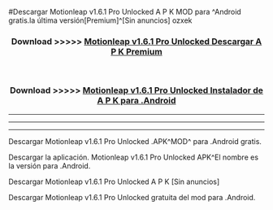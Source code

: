 #Descargar Motionleap v1.6.1 Pro Unlocked  A P K MOD para ^Android gratis.la última versión[Premium]^[Sin anuncios] ozxek



<div align="center">
<h3>Download >>>>> <a href="https://es-web.web.app/?es= Motionleap v1.6.1 Pro Unlocked ">Motionleap v1.6.1 Pro Unlocked  Descargar A P K Premium</a></h3><br>

<h3>Download >>>>> <a href="https://es-web.web.app/?es= Motionleap v1.6.1 Pro Unlocked ">Motionleap v1.6.1 Pro Unlocked  Instalador de A P K para .Android</a></h3>
</div>


----------------------------------------------------------

----------------------------------------------------------

----------------------------------------------------------

Descargar Motionleap v1.6.1 Pro Unlocked  .APK^MOD^ para .Android gratis.

Descargar la aplicación. Motionleap v1.6.1 Pro Unlocked  APK^El nombre es la versión para .Android.

Descargar Motionleap v1.6.1 Pro Unlocked  A P K [Sin anuncios]

Descargar Motionleap v1.6.1 Pro Unlocked  gratuita del mod para .Android.